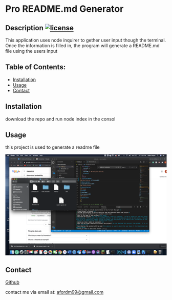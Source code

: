 
# Pro README.md Generator

## Description [![license](https://img.shields.io/badge/license-MIT-red.svg)](https://en.wikipedia.org/wiki/MIT_License)
This application uses node inquirer to gether user input though the terminal.  Once the information is filled in, the program will generate a README.md file using the users input
## Table of Contents:
* [Installation](#Installation) 
* [Usage](#usage) 
* [Contact](#contact)
    
## Installation
download the repo and run node index in the consol
## Usage
this project is used to generate a readme file

![](./test.png)
## Contact
[Github](https://github.com/XXLZopes)

contact me via email at: afordm99@gmail.com
